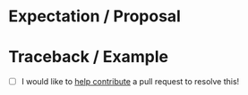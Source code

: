 <!-- Thanks for submitting an issue! Please describe the issue. -->

# Expectation / Proposal

# Traceback / Example

- [ ] I would like to [help contribute](https://PrefectHQ.github.io/prefect-aws/#contributing) a pull request to resolve this!
